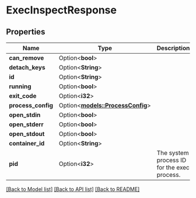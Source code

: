 # ExecInspectResponse

## Properties

Name | Type | Description | Notes
------------ | ------------- | ------------- | -------------
**can_remove** | Option<**bool**> |  | [optional]
**detach_keys** | Option<**String**> |  | [optional]
**id** | Option<**String**> |  | [optional]
**running** | Option<**bool**> |  | [optional]
**exit_code** | Option<**i32**> |  | [optional]
**process_config** | Option<[**models::ProcessConfig**](ProcessConfig.md)> |  | [optional]
**open_stdin** | Option<**bool**> |  | [optional]
**open_stderr** | Option<**bool**> |  | [optional]
**open_stdout** | Option<**bool**> |  | [optional]
**container_id** | Option<**String**> |  | [optional]
**pid** | Option<**i32**> | The system process ID for the exec process. | [optional]

[[Back to Model list]](../README.md#documentation-for-models) [[Back to API list]](../README.md#documentation-for-api-endpoints) [[Back to README]](../README.md)


